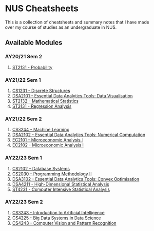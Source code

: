 # NUS Cheatsheets

This is a collection of cheatsheets and summary notes that I have made over my course of studies as an undergraduate in NUS. 

## Available Modules

### AY20/21 Sem 2
1. <a href="./ST2131/" target="_blank">ST2131 - Probability</a>

### AY21/22 Sem 1
1. <a href="./CS1231/" target="_blank">CS1231 - Discrete Structures</a>
2. <a href="./DSA2101/" target="_blank">DSA2101 - Essential Data Analytics Tools: Data Visualisation</a>
3. <a href="./ST2132/" target="_blank">ST2132 - Mathematical Statistics</a>
4. <a href="./ST3131/" target="_blank">ST3131 - Regression Analysis</a>

### AY21/22 Sem 2
1. <a href="./CS3244/" target="_blank">CS3244 - Machine Learning</a>
2. <a href="./DSA2102/" target="_blank">DSA2102 - Essential Data Analytics Tools: Numerical Computation</a>
3. <a href="./EC2101/" target="_blank">EC2101 - Microeconomic Analysis I</a>
4. <a href="./EC2102/" target="_blank">EC2102 - Microeconomic Analysis I</a>

### AY22/23 Sem 1
1. <a href="./CS2102/" target="_blank">CS2102 - Database Systems</a>
2. <a href="./CS2030/" target="_blank">CS2030 - Programming Methodology II</a>
3. <a href="./DSA3102/" target="_blank">DSA3102 - Essential Data Analytics Tools: Convex Optimisation</a>
4. <a href="./DSA4211/" target="_blank">DSA4211 - High-Dimensional Statistical Analysis</a>
5. <a href="./ST4231/" target="_blank">ST4231 - Computer Intensive Statistical Analysis</a>

### AY22/23 Sem 2
1. <a href="./CS3243/" target="_blank">CS3243 - Introduction to Artificial Intelligence</a>
2. <a href="./CS4225/" target="_blank">CS4225 - Big Data Systems in Data Science</a>
3. <a href="./CS4243/" target="_blank">CS4243 - Computer Vision and Pattern Recognition</a>
